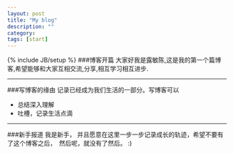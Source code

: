 ```yaml
---
layout: post
title: "My blog"
description: ""
category: 
tags: [start]
---
```

{% include JB/setup %}
###博客开篇
大家好我是露敏陈,这是我的第一个篇博客,希望能够和大家互相交流,分享,相互学习相互进步.

---

###写博客的缘由
记录已经成为我们生活的一部分。写博客可以 
* 总结深入理解
* 吐槽，记录生活点滴

---
###新手报道
我是新手， 并且愿意在这里一步一步记录成长的轨迹，希望不要有了这个博客之后，　然后呢，就没有了然后。
:)  
